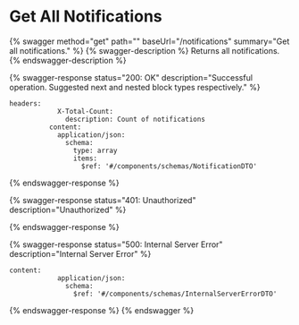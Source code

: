 # Get All Notifications



{% swagger method="get" path="" baseUrl="/notifications" summary="Get all notifications." %}
{% swagger-description %}
Returns all notifications.
{% endswagger-description %}

{% swagger-response status="200: OK" description="Successful operation. Suggested next and nested block types respectively." %}
```
headers:
            X-Total-Count:
              description: Count of notifications
          content:
            application/json:
              schema:
                type: array
                items:
                  $ref: '#/components/schemas/NotificationDTO'
```
{% endswagger-response %}

{% swagger-response status="401: Unauthorized" description="Unauthorized" %}

{% endswagger-response %}

{% swagger-response status="500: Internal Server Error" description="Internal Server Error" %}
```
content:
            application/json:
              schema:
                $ref: '#/components/schemas/InternalServerErrorDTO'
```
{% endswagger-response %}
{% endswagger %}

